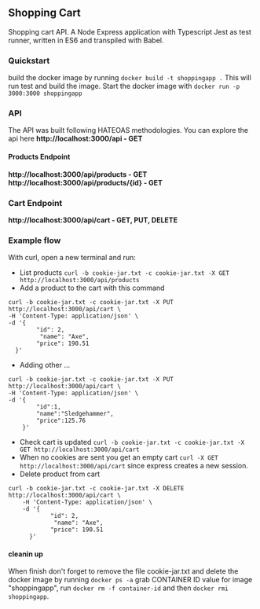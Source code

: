 ## Shopping Cart
Shopping cart API.
A Node Express application with Typescript Jest as test runner, written in ES6 and transpiled with Babel.

### Quickstart
build the docker image by running `docker build -t shoppingapp .`
This will run test and build the image. 
Start the docker image with `docker run -p 3000:3000 shoppingapp`

### API 
The API was built following HATEOAS methodologies. You can explore the api here
__http://localhost:3000/api - GET__

#### Products Endpoint
__http://localhost:3000/api/products - GET__
__http://localhost:3000/api/products/{id} - GET__

### Cart Endpoint
__http://localhost:3000/api/cart - GET, PUT, DELETE__

### Example flow 
With curl, open a new terminal and run:
* List products `curl -b cookie-jar.txt -c cookie-jar.txt -X GET http://localhost:3000/api/products`
* Add a product to the cart with this command
~~~~
curl -b cookie-jar.txt -c cookie-jar.txt -X PUT http://localhost:3000/api/cart \
-H 'Content-Type: application/json' \
-d '{
        "id": 2,
         "name": "Axe",
        "price": 190.51
  }'
~~~~
* Adding other ...
~~~~
curl -b cookie-jar.txt -c cookie-jar.txt -X PUT http://localhost:3000/api/cart \
-H 'Content-Type: application/json' \
-d '{
        "id":1,
        "name":"Sledgehammer",
        "price":125.76
    }'
~~~~

* Check cart is updated `curl -b cookie-jar.txt -c cookie-jar.txt -X GET http://localhost:3000/api/cart`
* When no cookies are sent you get an empty cart `curl -X GET http://localhost:3000/api/cart` since express creates a new session.
* Delete product from cart
~~~~
curl -b cookie-jar.txt -c cookie-jar.txt -X DELETE http://localhost:3000/api/cart \
    -H 'Content-Type: application/json' \
    -d '{
            "id": 2,
             "name": "Axe",
            "price": 190.51
      }'
~~~~

#### cleanin up
When finish don't forget to remove the file cookie-jar.txt
and delete the docker image by running `docker ps -a` grab CONTAINER ID value for image "shoppingapp", 
run `docker rm -f container-id` and then `docker rmi shoppingapp`.
